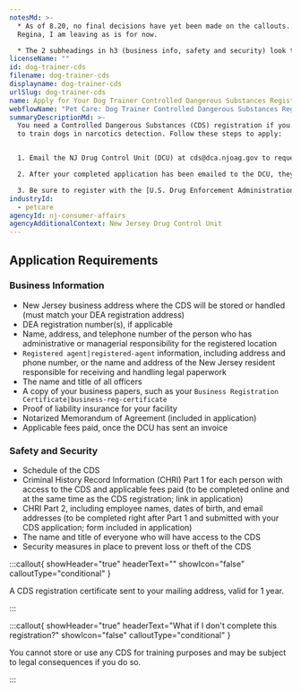 ```yaml
---
notesMd: >-
  * As of 8.20, no final decisions have yet been made on the callouts. Per
  Regina, I am leaving as is for now.

  * The 2 subheadings in h3 (business info, safety and security) look the same as the h2 heading (app reqs). This will hopefully be addressed in Sept.
licenseName: ""
id: dog-trainer-cds
filename: dog-trainer-cds
displayname: dog-trainer-cds
urlSlug: dog-trainer-cds
name: Apply for Your Dog Trainer Controlled Dangerous Substances Registration
webflowName: "Pet Care: Dog Trainer Controlled Dangerous Substances Registration"
summaryDescriptionMd: >-
  You need a Controlled Dangerous Substances (CDS) registration if you use CDS
  to train dogs in narcotics detection. Follow these steps to apply:


  1. Email the NJ Drug Control Unit (DCU) at cds@dca.njoag.gov to request the Dog Trainer CDS Registration application.

  2. After your completed application has been emailed to the DCU, they will email you an invoice to pay the fee online.

  3. Be sure to register with the [U.S. Drug Enforcement Administration (DEA)](https://www.deadiversion.usdoj.gov/online_forms_apps.html) to validate your CDS registration. Email a copy of your DEA registration to [cds@dca.njoag.gov](mailto:CDS@dca.njoag.gov) within 60 days.
industryId:
  - petcare
agencyId: nj-consumer-affairs
agencyAdditionalContext: New Jersey Drug Control Unit
---
```

## Application Requirements

### Business Information

* New Jersey business address where the CDS will be stored or handled (must match your DEA registration address)
* DEA registration number(s), if applicable
* Name, address, and telephone number of the person who has administrative or managerial responsibility for the registered location
*  `Registered agent|registered-agent` information, including address and phone number, or the name and address of the New Jersey resident responsible for receiving and handling legal paperwork
* The name and title of all officers
* A copy of your business papers, such as your `Business Registration Certificate|business-reg-certificate` 
* Proof of liability insurance for your facility 
* Notarized Memorandum of Agreement (included in application)
* Applicable fees paid, once the DCU has sent an invoice

### Safety and Security

* Schedule of the CDS 
* Criminal History Record Information (CHRI) Part 1 for each person with access to the CDS and applicable fees paid (to be completed online and at the same time as the CDS registration; link in application) 
* CHRI Part 2, including employee names, dates of birth, and email addresses (to be completed right after Part 1 and submitted with your CDS application; form included in application)
* The name and title of everyone who will have access to the CDS
* Security measures in place to prevent loss or theft of the CDS

:::callout{ showHeader="true" headerText="" showIcon="false" calloutType="conditional" }

A CDS registration certificate sent to your mailing address, valid for 1 year.

:::

:::callout{ showHeader="true" headerText="What if I don't complete this registration?" showIcon="false" calloutType="conditional" }

You cannot store or use any CDS for training purposes and may be subject to legal consequences if you do so.

:::